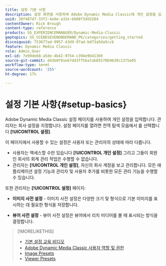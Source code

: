 ```yaml
---
title: 설정 기본 사항
description: 설정 화면을 사용하여 Adobe Dynamic Media Classic에 개인 설정을 입력하는 방법을 알아봅니다. 관리자는 회사 설정을 지정합니다.
uuid: 38f487d7-33f2-4a9e-a32e-bb08f3dd3284
contentOwner: Rick Brough
content-type: reference
products: SG_EXPERIENCEMANAGER/Dynamic-Media-Classic
geptopics: SG_SCENESEVENONDEMAND_PK/categories/getting_started
discoiquuid: 753677ad-9957-43d9-97ad-bd73a5da5ccb
feature: Dynamic Media Classic
role: Admin,User
exl-id: 7e99de68-a5de-4b42-9754-c394e9b41369
source-git-commit: d43b0791e67d43ff56a7ab85570b9639c2375e05
workflow-type: tm+mt
source-wordcount: '255'
ht-degree: 17%

---
```


# 설정 기본 사항{#setup-basics}

Adobe Dynamic Media Classic 설정 페이지를 사용하여 개인 설정을 입력합니다. 관리자는 회사 설정을 지정합니다. 설정 페이지를 열려면 전역 탐색 모음에서 를 선택합니다 **[!UICONTROL 설정]**.

이 페이지에서 사용할 수 있는 설정은 사용자 또는 관리자의 상태에 따라 다릅니다.

* 사용자는 액세스할 수만 있습니다 **[!UICONTROL 개인 설정]** 그리고 그들이 회원인 회사의 회계 관리 작업은 수행할 수 없습니다.
* 관리자는 **[!UICONTROL 개인 설정]**, 자신의 회사 계정을 보고 관리합니다. 모든 애플리케이션 설정 기능과 관리자 및 사용자 추가를 비롯한 모든 관리 기능을 수행할 수 있습니다.

또한 관리자는 **[!UICONTROL 설정]** 페이지:

* **이미지 사전 설정** - 이미지 사전 설정은 다양한 크기 및 형식으로 기본 이미지를 표시하는 데 필요한 형식을 저장합니다.

* **뷰어 사전 설정** - 뷰어 사전 설정은 뷰어에서 리치 미디어를 볼 때 표시되는 방식을 결정합니다.

>[!MORELIKETHIS]
>
>* [기본 설정 교육 비디오](https://s7d5.scene7.com/s7viewers/html5/VideoViewer.html?videoserverurl=https://s7d5.scene7.com/is/content/&amp;emailurl=https://s7d5.scene7.com/s7/emailFriend&amp;serverUrl=https://s7d5.scene7.com/is/image/&amp;config=Scene7SharedAssets/Universal_HTML5_Video&amp;contenturl=https://s7d5.scene7.com/skins/&amp;asset=S7tutorials/573_Setup%20Basics_converted%20renamed_Getting%20Started-AVS)
>* [Adobe Dynamic Media Classic 사용자 역할 및 권한](administration-setup.md#user_administration)
>* [Image Presets](application-setup.md#image_presets)
>* [Viewer Presets](application-setup.md#viewer_presets)

